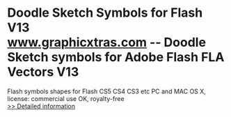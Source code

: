 # Doodle Sketch Symbols for Flash V13<br />www.graphicxtras.com -- Doodle Sketch symbols for Adobe Flash FLA Vectors V13

Flash symbols shapes for Flash CS5 CS4 CS3 etc PC and MAC OS X, license: commercial use OK, royalty-free<br />[>> Detailed information](https://secure.shareit.com/shareit/product.html?productid=300469010&affiliateid=200057808)